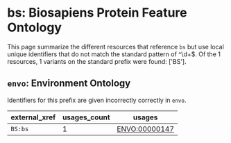 # bs: Biosapiens Protein Feature Ontology

This page summarize the different resources that reference `bs`
but use local unique identifiers that do not match the standard pattern of
^\d+$. Of the 1 resources,
1 variants on the standard prefix were found: ['BS'].

## `envo`: Environment Ontology

Identifiers for this prefix are given incorrectly correctly in `envo`.

| external_xref   |   usages_count | usages                                                |
|-----------------|----------------|-------------------------------------------------------|
| `BS:bs`         |              1 | [ENVO:00000147](https://bioregistry.io/ENVO:00000147) |

